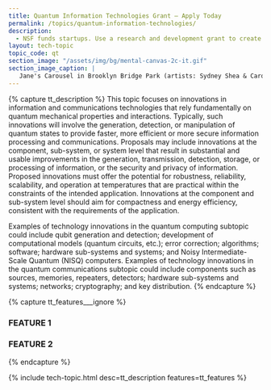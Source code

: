 ```yaml
---
title: Quantum Information Technologies Grant – Apply Today
permalink: /topics/quantum-information-technologies/
description:
  - NSF funds startups. Use a research and development grant to create quantum information technologies.
layout: tech-topic
topic_code: qt
section_image: "/assets/img/bg/mental-canvas-2c-it.gif"
section_image_caption: |
   Jane's Carousel in Brooklyn Bridge Park (artists: Sydney Shea & Carol Hsiung for drawing, and Joel Artista for mural) made possible by Mental Canvas LLC, the first to translate hand illustrations into 3D.
---
```

{% capture tt_description %}
This topic focuses on innovations in information and communications technologies that rely fundamentally on quantum mechanical properties and interactions. Typically, such innovations will involve the generation, detection, or manipulation of quantum states to provide faster, more efficient or more secure information processing and communications. Proposals may include innovations at the component, sub-system, or system level that result in substantial and usable improvements in the generation, transmission, detection, storage, or processing of information, or the security and privacy of information. Proposed innovations must offer the potential for robustness, reliability, scalability, and operation at temperatures that are practical within the constraints of the intended application. Innovations at the component and sub-system level should aim for compactness and energy efficiency, consistent with the requirements of the application.

Examples of technology innovations in the quantum computing subtopic could include qubit generation and detection; development of computational models (quantum circuits, etc.); error correction; algorithms; software; hardware sub-systems and systems; and Noisy Intermediate-Scale Quantum (NISQ) computers. Examples of technology innovations in the quantum communications subtopic could include components such as sources, memories, repeaters, detectors; hardware sub-systems and systems; networks; cryptography; and key distribution.
{% endcapture %}

{% capture tt_features___ignore %}
<div class="usa-section usa-content usa-grid">
  <h3>FEATURE 1</h3>
</div>
<div class="background-light-blue">
  <div class="usa-section usa-content usa-grid">
    <h3>FEATURE 2</h3>
  </div>
</div>
{% endcapture %}

{% include tech-topic.html desc=tt_description features=tt_features %}
